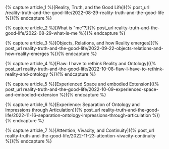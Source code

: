 
{% capture article_1 %}[Reality, Truth, and the Good Life]({% post_url /reality-truth-and-the-good-life/2022-08-29-reality-truth-and-the-good-life %}){% endcapture %}

{% capture article_2 %}[What is "me"?]({% post_url reality-truth-and-the-good-life/2022-08-29-what-is-me %}){% endcapture %}

{% capture article_3 %}[Objects, Relations, and how Reality emerges]({% post_url reality-truth-and-the-good-life/2022-09-22-objects-relations-and-how-reality-emerges %}){% endcapture %}

{% capture article_4 %}[Flaw: I have to rethink Reality and Ontology]({% post_url reality-truth-and-the-good-life/2022-10-08-flaw-I-have-to-rethink-reality-and-ontology %}){% endcapture %}

{% capture article_5 %}[Experienced Space and embodied Extension]({% post_url reality-truth-and-the-good-life/2022-10-09-experienced-space-and-embodied-extension %}){% endcapture %}

{% capture article_6 %}[Experience: Separation of Ontology and Impressions through Articulation]({% post_url reality-truth-and-the-good-life/2022-11-16-separation-ontology-impressions-through-articulation %}){% endcapture %}

{% capture article_7 %}[Attention, Vivacity, and Continuity]({% post_url reality-truth-and-the-good-life/2022-11-23-attention-vivacity-continuity %}){% endcapture %}

<!-- {% capture article_ %}{% endcapture %} -->